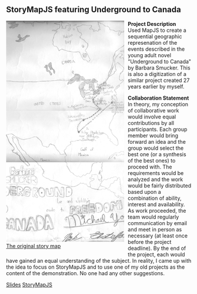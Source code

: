 <style type="text/css">
.portfolio-section { border:solid 2px #B5E853;border-radius:10px;padding:10px }
.portfolio-section header { background-color:#B5E853 }
.portfolio-section h2, .portfolio-section h3 { color:#1A1A1A;padding:5px 0 0 5px }

figure { float:left;margin:0 10px 10px 0; }
#map_img { height:600px; }
</style>

<section>
  <h2>StoryMapJS featuring Underground to Canada</h2>
  
  <figure>
  <a href="images/original_utc.png"><img id="map_img" src="images/original_utc.png" />
  <figcaption>The original story map</figcaption></a>
  </figure>
  
  <p><strong>Project Description</strong><br />
  Used MapJS to create a sequential geographic represenation of the events described in the young adult novel "Underground to Canada" by Barbara Smucker.  This is also a digitization of a similar project created 27 years earlier by myself.
  </p>
    
  <p><strong>Collaboration Statement</strong> 
  In theory, my conception of collaborative work would involve equal contributions by all participants.  Each group member would bring forward an idea and the group would select the best one (or a synthesis of the best ones) to proceed with.  The requirements would be analyzed and the work would be fairly distributed based upon a combination of ability, interest and availability.  As work proceeded, the team would regularly communication by email and meet in person as necessary (at least once before the project deadline).  By the end of the project, each would have gained an equal understanding of the subject.
In reality, I came up with the idea to focus on StoryMapJS and to use one of my old projects as the content of the demonstration.  No one had any other suggestions.
  </p>
  
  <a href="https://brocku-my.sharepoint.com/personal/ng15fj_brocku_ca/_layouts/15/guestaccess.aspx?docid=0fbbb61338617493da7bc80063e958e03&authkey=AbQduR6YxP174-JkBwFUPMs">Slides</a>
  <a href="https://uploads.knightlab.com/storymapjs/d2b3daec4e5d99924036da6e3be830fa/undergroundtocanada/">StoryMapJS</a>
</section>
